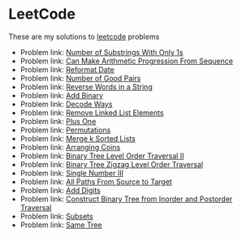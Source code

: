 # LeetCode

These are my solutions to [leetcode](https://leetcode.com/) problems

* Problem link: [Number of Substrings With Only 1s](https://leetcode.com/problems/number-of-substrings-with-only-1s/)
* Problem link: [Can Make Arithmetic Progression From Sequence](https://leetcode.com/problems/can-make-arithmetic-progression-from-sequence/)
* Problem link: [Reformat Date](https://leetcode.com/problems/reformat-date/)
* Problem link: [Number of Good Pairs](https://leetcode.com/problems/number-of-good-pairs/)
* Problem link: [Reverse Words in a String](https://leetcode.com/problems/reverse-words-in-a-string/)
* Problem link: [Add Binary](https://leetcode.com/explore/challenge/card/july-leetcoding-challenge/546/week-3-july-15th-july-21st/3395/)
* Problem link: [Decode Ways](https://leetcode.com/problems/decode-ways/)
* Problem link: [Remove Linked List Elements](https://leetcode.com/problems/remove-linked-list-elements/)
* Problem link: [Plus One](https://leetcode.com/problems/plus-one/)
* Problem link: [Permutations](https://leetcode.com/problems/permutations/)
* Problem  link: [Merge k Sorted Lists](https://leetcode.com/problems/merge-k-sorted-lists/)
* Problem link: [Arranging Coins](https://leetcode.com/problems/arranging-coins/)
* Problem link: [Binary Tree Level Order Traversal II](https://leetcode.com/problems/binary-tree-level-order-traversal-ii/)
* Problem link: [Binary Tree Zigzag Level Order Traversal](https://leetcode.com/problems/binary-tree-zigzag-level-order-traversal/)
* Problem link: [Single Number III](https://leetcode.com/problems/single-number-iii/)
* Problem link: [All Paths From Source to Target](https://leetcode.com/problems/all-paths-from-source-to-target/)
* Problem link: [Add Digits](https://leetcode.com/problems/add-digits/)
* Problem link: [Construct Binary Tree from Inorder and Postorder Traversal](https://leetcode.com/problems/construct-binary-tree-from-inorder-and-postorder-traversal/)
* Problem link: [Subsets](https://leetcode.com/problems/subsets/)
* Problem link: [Same Tree](https://leetcode.com/problems/same-tree/)

